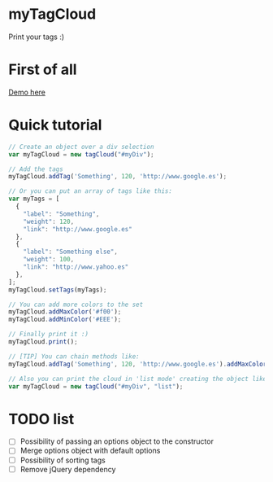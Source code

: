 # myTagCloud
Print your tags :)

# First of all
[Demo here](http://naoxink.hol.es/myTagCloud/)

# Quick tutorial
```javascript
// Create an object over a div selection
var myTagCloud = new tagCloud("#myDiv");

// Add the tags
myTagCloud.addTag('Something', 120, 'http://www.google.es');

// Or you can put an array of tags like this:
var myTags = [
  {
  	"label": "Something",
  	"weight": 120,
  	"link": "http://www.google.es"
  },
  {
  	"label": "Something else",
  	"weight": 100,
  	"link": "http://www.yahoo.es"
  },
];
myTagCloud.setTags(myTags);

// You can add more colors to the set
myTagCloud.addMaxColor('#f00');
myTagCloud.addMinColor('#EEE');

// Finally print it :)
myTagCloud.print();

// [TIP] You can chain methods like:
myTagCloud.addTag('Something', 120, 'http://www.google.es').addMaxColor('#F00').print();

// Also you can print the cloud in 'list mode' creating the object like:
var myTagCloud = new tagCloud("#myDiv", "list");
```
# TODO list
- [ ] Possibility of passing an options object to the constructor
- [ ] Merge options object with default options
- [ ] Possibility of sorting tags
- [ ] Remove jQuery dependency
